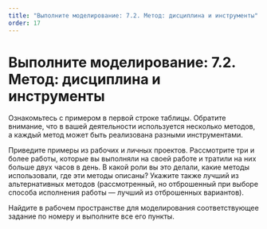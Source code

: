 ```yaml
---
title: "Выполните моделирование: 7.2. Метод: дисциплина и инструменты"
order: 17
---
```


# Выполните моделирование: 7.2. Метод: дисциплина и инструменты

Ознакомьтесь с примером в первой строке таблицы. Обратите внимание, что в вашей деятельности используется несколько методов, а каждый метод может быть реализована разными инструментами.

Приведите примеры из рабочих и личных проектов. Рассмотрите три и более работы, которые вы выполняли на своей работе и тратили на них больше двух часов в день. В какой роли вы это делали, какие методы использовали, где эти методы описаны? Укажите также лучший из альтернативных методов (рассмотренный, но отброшенный при выборе способа исполнения работы — лучший из отброшенных вариантов).

Найдите в рабочем пространстве для моделирования соответствующее задание по номеру и выполните все его пункты.

